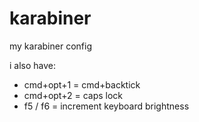 # karabiner

my karabiner config

i also have:
- cmd+opt+1 = cmd+backtick
- cmd+opt+2 = caps lock
- f5 / f6 = increment keyboard brightness
